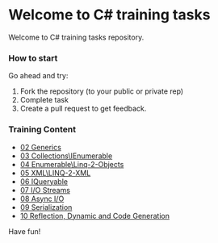 # Welcome to C# training tasks

Welcome to C# training tasks repository.

### How to start

Go ahead and try:

1. Fork the repository (to your public or private rep)
2. Complete task
3. Create a pull request to get feedback.


### Training Content 

* [02 Generics](02%20Generics.md)
* [03 Collections\IEnumerable](03%20Collections.md)
* [04 Enumerable\Linq-2-Objects](04%20Enumerable.md)
* [05 XML\LINQ-2-XML](05%20Linq-2-Xml.md)
* [06 IQueryable](06%20IQueryable.md)
* [07 I/O Streams](07%20IOStreams.md)
* [08 Async I/O](08%20AsyncIO.md)
* [09 Serialization](09%20Serialization.md)
* [10 Reflection, Dynamic and Code Generation](10%20Reflection,%20Dynamic%20and%20Code%20Generation.md)
 

Have fun!
